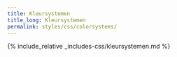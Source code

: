 ```yaml
---
title: Kleursystemen
title_long: Kleursystemen
permalink: styles/css/colorsystems/
---
```


{% include_relative _includes-css/kleursystemen.md %}